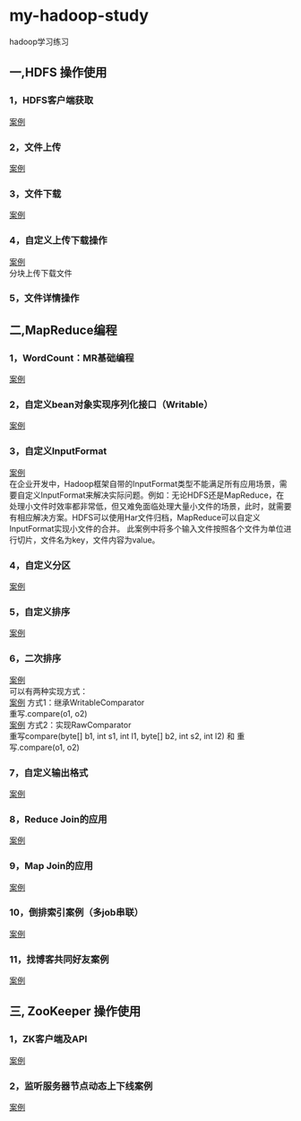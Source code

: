 # my-hadoop-study
hadoop学习练习

## 一,HDFS 操作使用
### 1，HDFS客户端获取
[案例](src/main/java/com/wenthomas/hdfs/client/HdfsClient.java)
### 2，文件上传
[案例](src/main/java/com/wenthomas/hdfs/upload/MyUploadPartly.java)
### 3，文件下载
[案例](src/main/java/com/wenthomas/hdfs/upload/MyUploadPartly.java)
### 4，自定义上传下载操作
[案例](src/main/java/com/wenthomas/hdfs/download/MyDownloadPartly.java)<br/>
分块上传下载文件
### 5，文件详情操作

## 二,MapReduce编程
### 1，WordCount：MR基础编程
[案例](src/main/java/com/wenthomas/mapreduce/wordcount/)
### 2，自定义bean对象实现序列化接口（Writable）
[案例](src/main/java/com/wenthomas/mapreduce/flowcount/)
### 3，自定义InputFormat
[案例](src/main/java/com/wenthomas/mapreduce/custominputformat/)<br/>
在企业开发中，Hadoop框架自带的InputFormat类型不能满足所有应用场景，需要自定义InputFormat来解决实际问题。例如：无论HDFS还是MapReduce，在处理小文件时效率都非常低，但又难免面临处理大量小文件的场景，此时，就需要有相应解决方案。HDFS可以使用Har文件归档，MapReduce可以自定义InputFormat实现小文件的合并。
此案例中将多个输入文件按照各个文件为单位进行切片，文件名为key，文件内容为value。
### 4，自定义分区
[案例](src/main/java/com/wenthomas/mapreduce/partition/)
### 5，自定义排序
[案例](src/main/java/com/wenthomas/mapreduce/sort/)
### 6，二次排序
[案例](src/main/java/com/wenthomas/mapreduce/groupcompare/)<br/>
可以有两种实现方式：<br/>
[案例](src/main/java/com/wenthomas/mapreduce/groupcompare/MyComparator2.java)
方式1：继承WritableComparator<br/>
重写.compare(o1, o2)<br/>
[案例](src/main/java/com/wenthomas/mapreduce/groupcompare/MyComparator1.java)
方式2：实现RawComparator<br/>
重写compare(byte[] b1, int s1, int l1, byte[] b2, int s2, int l2) 和 重写.compare(o1, o2)<br/>
### 7，自定义输出格式
[案例](src/main/java/com/wenthomas/mapreduce/outputformat/)<br/>
### 8，Reduce Join的应用
[案例](src/main/java/com/wenthomas/mapreduce/reducejoin/)<br/>
### 9，Map Join的应用
[案例](src/main/java/com/wenthomas/mapreduce/mapjoin/)<br/>
### 10，倒排索引案例（多job串联）
[案例](src/main/java/com/wenthomas/mapreduce/index/)<br/>
### 11，找博客共同好友案例
[案例](src/main/java/com/wenthomas/mapreduce/seekfriends/)<br/>
## 三, ZooKeeper 操作使用
### 1，ZK客户端及API
[案例](src/main/java/com/wenthomas/zookeeper/test/)<br/>
### 2，监听服务器节点动态上下线案例
[案例](src/main/java/com/wenthomas/zookeeper/test/)<br/>
